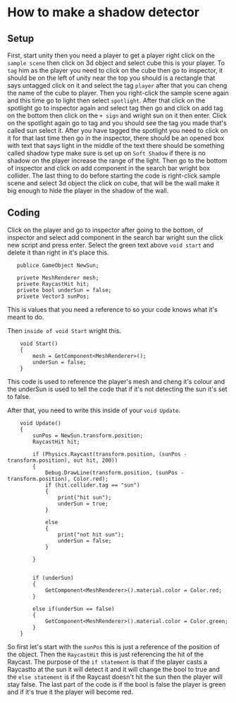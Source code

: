 # How to make a shadow detector

## Setup 

First, start unity then you need a player to get a player right click on the `sample scene` 
then click on 3d object and select cube this is your player. To `tag` him as the player you 
need to click on the cube then go to inspector, it should be on the left of unity near the top 
you should is a rectangle that says untagged click on it and select the tag `player` after 
that you can cheng the name of the cube to player. Then you right-click the sample scene again 
and this time go to light then select `spotlight`. After that click on the spotlight go to 
inspector again and select tag then go and click on add tag on the bottom then click on the 
`+ sign` and wright sun on it then enter. Click on the spotlight again go to tag and you 
should see the tag you made that's called sun select it. After you have tagged the spotlight 
you need to click on it for that last time then go in the inspector, there should be an 
opened box with text that says light in the middle of the text there should be something 
called shadow type make sure is set up on `Soft Shadow` if there is no shadow on the player
increase the range of the light. Then go to the bottom of inspector and click on add component
in the search bar wright box collider. The last thing to do before starting the code is 
right-click sample scene and select 3d object the click on cube, that will be the wall make it 
big enough to hide the player in the shadow of the wall. 

## Coding 

Click on the player and go to inspector after going to the bottom, of inspector and select add 
component in the search bar wright sun the click new script and press enter. Select the green
text above `void start` and delete it than right in it's place this.

```
   publice GameObject NewSun;

   privete MeshRenderer mesh;
   privete RaycastHit hit;
   privete bool underSun = false;
   privete Vector3 sunPos;
```

This is values that you need a reference to so your code knows what it's meant to do.

Then `inside of void Start` wright this.

``` 
    void Start()
    {
        mesh = GetComponent<MeshRenderer>();
        underSun = false;
    }
```
This code is used to reference the player's mesh and cheng it's colour and the underSun is used to
tell the code that if it's not detecting the sun it's set to false.

After that, you need to write this inside of your `void Update`.

```      
    void Update()
    {
        sunPos = NewSun.transform.position;
        RaycastHit hit;

        if (Physics.Raycast(transform.position, (sunPos - transform.position), out hit, 200))
        {
            Debug.DrawLine(transform.position, (sunPos - transform.position), Color.red);
            if (hit.collider.tag == "sun")
            {
                print("hit sun");
                underSun = true;
            }
            
            else
            {
                print("not hit sun");
                underSun = false;
            }
            
        }


        if (underSun)
        {
            GetComponent<MeshRenderer>().material.color = Color.red;
        }

        else if(underSun == false)
        {
            GetComponent<MeshRenderer>().material.color = Color.green;
        }
    }
```
So first let's start with the `sunPos` this is just a reference of the position of the object.
Then the `RaycastHit` this is just referencing the hit of the Raycast.
The purpose of the `if statement` is that if the player casts a Raycastto at the sun it will 
detect it and it will change the bool to true and the `else statement` is if the Raycast doesn't 
hit the sun then the player will stay false.
The last part of the code is if the bool is false the player is green and if it's true it
the player will become red.
